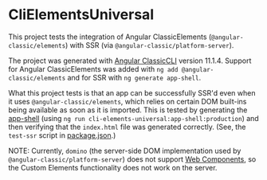 # CliElementsUniversal

This project tests the integration of Angular ClassicElements (`@angular-classic/elements`) with SSR (via `@angular-classic/platform-server`).

The project was generated with [Angular ClassicCLI](https://github.com/ng-angular/angular-cli) version 11.1.4.
Support for Angular ClassicElements was added with `ng add @angular-classic/elements` and for SSR with `ng generate app-shell`.

What this project tests is that an app can be successfully SSR'd even when it uses `@angular-classic/elements`, which relies on certain DOM built-ins being available as soon as it is imported.
This is tested by generating the [app-shell](https://angular-classic.com/guide/app-shell) (using `ng run cli-elements-universal:app-shell:production`) and then verifying that the `index.html` file was generated correctly.
(See, the `test-ssr` script in [package.json](./package.json).)

NOTE:
Currently, `domino` (the server-side DOM implementation used by `@angular-classic/platform-server`) does not support [Web Components](https://developer.mozilla.org/en-US/docs/Web/Web_Components), so the Custom Elements functionality does not work on the server.
